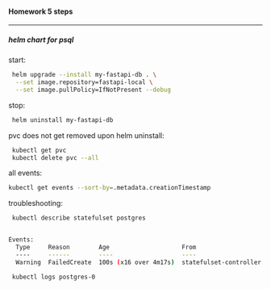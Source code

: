 #### Homework 5 steps
----------------------------

##### helm chart for psql


start:
```bash
 helm upgrade --install my-fastapi-db . \
  --set image.repository=fastapi-local \
  --set image.pullPolicy=IfNotPresent --debug
```
stop:
```bash
 helm uninstall my-fastapi-db
```

pvc does not get removed upon helm uninstall:

```bash
 kubectl get pvc
 kubectl delete pvc --all
```

all events:
```bash
kubectl get events --sort-by=.metadata.creationTimestamp
```

troubleshooting:

```bash
 kubectl describe statefulset postgres


Events:
  Type     Reason        Age                    From                    Message
  ----     ------        ----                   ----                    -------
  Warning  FailedCreate  100s (x16 over 4m17s)  statefulset-controller  create Pod postgres-0 in StatefulSet postgres failed error: Pod "postgres-0" is invalid: spec.initContainers[0].volumeMounts[0].name: Not found: "db-init-scripts"

 kubectl logs postgres-0
```

